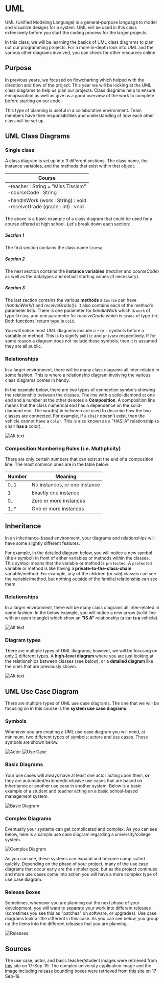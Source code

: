 # UML

UML (Unified Modeling Language) is a general-purpose language to model and visualize designs for a system. UML will be used in this class extensively before you start the coding process for the larger projects.

In this class, we will be learning the basics of UML class diagrams to plan out our programming projects. For a more in-depth look into UML and the various other diagrams involved, you can check for other resources online.

## Purpose
In previous years, we focused on flowcharting which helped with the direction and flow of the project. This year we will be looking at the UML class diagrams to help us plan our projects. Class diagrams help to ensure encapsulation as well as give us a good overview of the work to complete before starting on our code.

This type of planning is useful in a collaborative environment. Team members have their responsibilities and understanding of how each other class will be set up.

## UML Class Diagrams

### Single class
A class diagram is set up into 3 different sections. The class name, the instance variables, and the methods that exist within that object.

| Course |
|------|
|-teacher : String = "Miss Tissism" <br/> -courseCode : String |
|+handInWork (work : String) : void <br/> +receiveGrade (grade : int) : void |

The above is a basic example of a class diagram that could be used for a course offered at high school.
Let's break down each section:

##### Section 1
The first section contains the class name ```Course```. 

##### Section 2

The next section contains the **instance variables** (_teacher_ and _courseCode_) as well as the datatypes and default starting values (if necessary). 

##### Section 3

The last section contains the various **methods** a `Course` can have (_handInWork()_ and _receiveGrade()_). It also contains each of the method's parameter lists. There is one parameter for _handInWork_ which is ```work``` of type ```String```, and one parameter for _receiveGrade_ which is ```grade``` of type ```int```.  Both functions' return type is ```void```.

You will notice most UML diagrams include a ```+``` or ```-``` symbols before a variable or method. This is to signify ```public``` and ```private``` respectively. If for some reason a diagram does not include these symbols, then it is assumed they are all public.

### Relationships
In a larger environment, there will be many class diagrams all inter-related in some fashion. This is where a relationship diagram involving the various class diagrams comes in handy.

In the example below, there are two types of connection symbols showing the relationship between the classes. The line with a solid-diamond at one end and a number at the other denotes a **Composition**.  A composition line means that the class numerical end has a dependence on the solid-diamond end.  The word(s) in between are used to describe how the two classes are connected.  For example, if a ```Chair``` doesn't exist, then the vehicle cannot have a ```Color```.  This is also known as a "HAS-A" relationship (a chair **has a** color).

![Alt text](./images/uml_class_diagram.PNG)

### Composition Numbering Rules (i.e. Multiplicity)
There are only certain numbers that can exist at the end of a composition line.  The most common ones are in the table below:

| Number | Meaning |
| ------ | ------- |
| 0..1   | No instances, or one instance |
| 1      | Exactly one instance          |
| 0..    | Zero or more instances        |
| 1..*   | One or more instances         | 

## Inheritance
In an inheritance-based environment, your diagrams and relationships will have some slightly different features.

For example, in the detailed diagram below, you will notice a new symbol (the ```#``` symbol) in front of either variables or methods within the classes.  This symbol means that the variable or method is ```protected```.  A ```protected``` variable or method is like having a **private-to-the-class-chain** variable/method.  For example, any of the children (or sub) classes can see the variable/method, but nothing outside of the familial relationship can see them.

### Relationships
In a larger environment, there will be many class diagrams all inter-related in some fashion.  In the below example, you will notice a new arrow (solid line with an open triangle) which show an **"IS A"** relationship (a car **is a** vehicle).

![Alt text](./images/uml_class_diagram_inheritance.png)


### Diagram types
There are multiple types of UML diagrams; however, we will be focusing on only 2 different types.  A **high-level diagram** where you are just looking at the relationships between classes (see below), or a **detailed diagram** like the ones that are previously shown.

![Alt text](./images/uml_class_diagram_inheritance_high_level.png)


## UML Use Case Diagram
There are multiple types of UML use case diagrams.  The one that we will be focusing on in this course is the **system use case diagrams**.

### Symbols 
Whenever you are creating a UML use case diagram you will need, at minimum, two different types of symbols: actors and use cases.  These symbols are shown below.

![Actor](./images/uml_use_case_actor.png)
![Use Case](./images/uml_use_case_use_case.png)

### Basic Diagrams

Your use cases will always have at least one actor acting upon them, **or**, they are automated/extended/inclusive use cases that are based on inheritance or another use case in another system.  Below is a basic example of a student and teacher acting on a basic school-based management system.

![Basic Diagram](./images/uml_use_case_diagram_basic.png)

### Complex Diagrams

Eventually your systems can get complicated and complex.  As you can see below, here is a sample use case diagram regarding a university/college system.

![Complex Diagram](./images/uml_use_case_diagram_complex.jpg)

As you can see, these systems can expand and become complicated quickly.  Depending on the phase of your project, many of the use case diagrams that occur early are the simpler type, but as the project continues and more use cases come into action you will have a more complex type of use case diagram.

### Release Boxes

Sometimes, whenever you are planning out the next phase of your development, you will want to separate your work into different releases (sometimes you see this as "patches" on software, or upgrades).  Use case diagrams look a little different in this case.  As you can see below, you group up the items into the different releases that you are planning.

![Releases](./images/uml_use_case_including_release_boxes.gif)


## Sources
The use case, actor, and basic teacher/student images were retrieved from [this](https://www.guru99.com/use-case-diagrams-example.html) site on 17-Sep-19.
The complex university application image and the image including release bounding boxes were retrieved from [this](http://www.agilemodeling.com/artifacts/useCaseDiagram.htm) site on 17-Sep-19.
